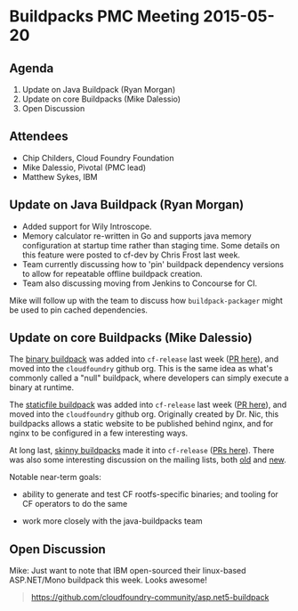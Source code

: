 # Buildpacks PMC Meeting 2015-05-20

## Agenda

1. Update on Java Buildpack (Ryan Morgan)
2. Update on core Buildpacks (Mike Dalessio)
3. Open Discussion


## Attendees

* Chip Childers, Cloud Foundry Foundation
* Mike Dalessio, Pivotal (PMC lead)
* Matthew Sykes, IBM


## Update on Java Buildpack (Ryan Morgan)

* Added support for Wily Introscope.
* Memory calculator re-written in Go and supports java memory
  configuration at startup time rather than staging time. Some details
  on this feature were posted to cf-dev by Chris Frost last week.
* Team currently discussing how to 'pin' buildpack dependency versions
  to allow for repeatable offline buildpack creation.
* Team also discussing moving from Jenkins to Concourse for CI.

Mike will follow up with the team to discuss how `buildpack-packager`
might be used to pin cached dependencies.


## Update on core Buildpacks (Mike Dalessio)

The [binary buildpack][binary] was added into `cf-release` last week
([PR here][binary-pr]), and moved into the `cloudfoundry` github
org. This is the same idea as what's commonly called a "null"
buildpack, where developers can simply execute a binary at runtime.

The [staticfile buildpack][static] was added into `cf-release` last
week ([PR here][static-pr]), and moved into the `cloudfoundry` github
org. Originally created by Dr. Nic, this buildpacks allows a static
website to be published behind nginx, and for nginx to be configured
in a few interesting ways.

At long last, [skinny buildpacks][skinny] made it into `cf-release`
([PRs here][skinny-pr]). There was also some interesting discussion on
the mailing lists, both [old][skinny-thread1] and
[new][skinny-thread2].

Notable near-term goals:

* ability to generate and test CF rootfs-specific binaries; and tooling for CF operators to do the same
* work more closely with the java-buildpacks team

  [binary]: https://github.com/cloudfoundry/binary-buildpack
  [binary-pr]: https://github.com/cloudfoundry/cf-release/pull/677
  [static]: https://github.com/cloudfoundry/staticfile-buildpack
  [static-pr]: https://github.com/cloudfoundry/cf-release/pull/668
  [skinny]: https://github.com/cloudfoundry-incubator/buildpack-packager/issues/4
  [skinny-pr]: https://github.com/cloudfoundry/cf-release/pulls?utf8=%E2%9C%93&q=is%3Apr+buildpack+skinny+
  [skinny-thread1]: https://groups.google.com/a/cloudfoundry.org/forum/#!searchin/vcap-dev/addressing$20buildpack/vcap-dev/1HmGK4wU3Rc/lk186OOtdbMJ
  [skinny-thread2]: http://lists.cloudfoundry.org/pipermail/cf-dev/2015-May/000005.html


## Open Discussion

Mike: Just want to note that IBM open-sourced their linux-based ASP.NET/Mono buildpack this week. Looks awesome!

> https://github.com/cloudfoundry-community/asp.net5-buildpack

